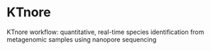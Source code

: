 # KTnore
KTnore workflow: quantitative, real-time species identification from metagenomic samples using nanopore sequencing
